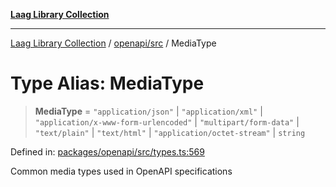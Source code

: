[**Laag Library Collection**](../../../README.md)

***

[Laag Library Collection](../../../modules.md) / [openapi/src](../README.md) / MediaType

# Type Alias: MediaType

> **MediaType** = `"application/json"` \| `"application/xml"` \| `"application/x-www-form-urlencoded"` \| `"multipart/form-data"` \| `"text/plain"` \| `"text/html"` \| `"application/octet-stream"` \| `string`

Defined in: [packages/openapi/src/types.ts:569](https://github.com/bschwarz/laag/blob/fbbd59f53b1467155cca720fc2d13c5cf1b8ba8f/packages/openapi/src/types.ts#L569)

Common media types used in OpenAPI specifications
